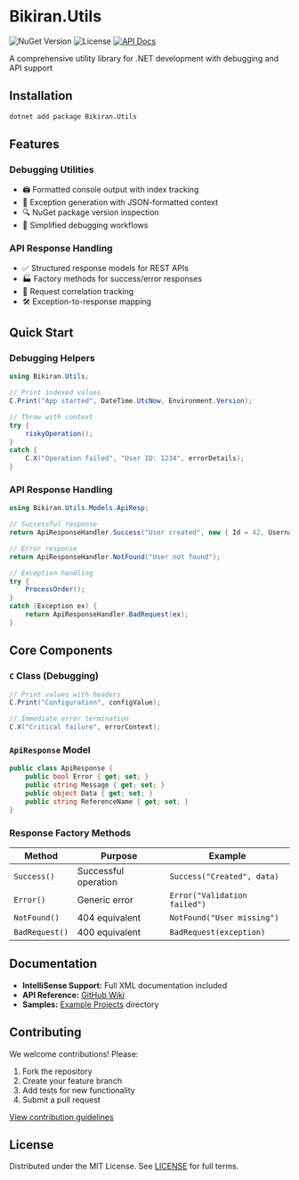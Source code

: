 ﻿# Bikiran.Utils

![NuGet Version](https://img.shields.io/nuget/v/Bikiran.Utils.svg?style=flat-square)
![License](https://img.shields.io/github/license/bikirandev/Bikiran.Utils.svg?style=flat-square)
[![API Docs](https://img.shields.io/badge/docs-API%20Reference-blue.svg)](https://github.com/bikirandev/Bikiran.Utils/wiki)

A comprehensive utility library for .NET development with debugging and API support

## Installation

```bash
dotnet add package Bikiran.Utils
```

## Features

### Debugging Utilities
- 🖨️ Formatted console output with index tracking
- 🚨 Exception generation with JSON-formatted context
- 🔍 NuGet package version inspection
- 🎯 Simplified debugging workflows

### API Response Handling
- ✅ Structured response models for REST APIs
- 🏭 Factory methods for success/error responses
- 🔗 Request correlation tracking
- 🛠️ Exception-to-response mapping

## Quick Start

### Debugging Helpers
```csharp
using Bikiran.Utils;

// Print indexed values
C.Print("App started", DateTime.UtcNow, Environment.Version);

// Throw with context
try {
    riskyOperation();
}
catch {
    C.X("Operation failed", "User ID: 1234", errorDetails);
}
```

### API Response Handling
```csharp
using Bikiran.Utils.Models.ApiResp;

// Successful response
return ApiResponseHandler.Success("User created", new { Id = 42, Username = "john" });

// Error response
return ApiResponseHandler.NotFound("User not found");

// Exception handling
try {
    ProcessOrder();
}
catch (Exception ex) {
    return ApiResponseHandler.BadRequest(ex);
}
```

## Core Components

### `C` Class (Debugging)
```csharp
// Print values with headers
C.Print("Configuration", configValue);

// Immediate error termination
C.X("Critical failure", errorContext);
```

### `ApiResponse` Model
```csharp
public class ApiResponse {
    public bool Error { get; set; }
    public string Message { get; set; }
    public object Data { get; set; }
    public string ReferenceName { get; set; }
}
```

### Response Factory Methods
| Method | Purpose | Example |
|--------|---------|---------|
| `Success()` | Successful operation | `Success("Created", data)` |
| `Error()` | Generic error | `Error("Validation failed")` |
| `NotFound()` | 404 equivalent | `NotFound("User missing")` |
| `BadRequest()` | 400 equivalent | `BadRequest(exception)` |

## Documentation

- **IntelliSense Support:** Full XML documentation included
- **API Reference:** [GitHub Wiki](https://github.com/bikirandev/Bikiran.Utils/wiki)
- **Samples:** [Example Projects](/examples) directory

## Contributing

We welcome contributions! Please:
1. Fork the repository
2. Create your feature branch
3. Add tests for new functionality
4. Submit a pull request

[View contribution guidelines](CONTRIBUTING.md)

## License

Distributed under the MIT License. See [LICENSE](LICENSE) for full terms.